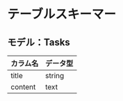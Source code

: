 
# テーブルスキーマー

## モデル：Tasks

|  カラム名  |  データ型  |
| --------- | -------- |  
|  title    |  string  |
|  content  |  text    |
